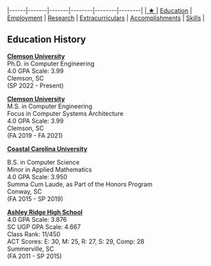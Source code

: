 |------|-------|-------|--------|--------|--------|
|[ ★ ](index.md) | [Education](education.md) | [Employment](employment.md) | [Research](publications.md) | [Extracurriculars](activities.md) | [Accomplishments](accomplishments.md) | [Skills](skills.md) |


## Education History

**[Clemson University](https://www.clemson.edu/cecas/departments/ece/)**  
Ph.D. in Computer Engineering   
4.0 GPA Scale: 3.99   
Clemson, SC  
(SP 2022 - Present)

**[Clemson University](https://www.clemson.edu/cecas/departments/ece/)**  
M.S. in Computer Engineering  
Focus in Computer Systems Architecture   
4.0 GPA Scale: 3.99  
Clemson, SC  
(FA 2019 - FA 2021)  

**[Coastal Carolina University](https://www.coastal.edu/computing/)**
<p>
B.S. in Computer Science<br>
Minor in Applied Mathematics<br>
4.0 GPA Scale: 3.950<br>
Summa Cum Laude, as Part of the Honors Program<br>
Conway, SC<br>
(FA 2015 - SP 2019)  
</p>

**[Ashley Ridge High School](https://www.ddtwo.org/Domain/203)**  
4.0 GPA Scale: 3.876  
SC UGP GPA Scale: 4.667  
Class Rank: 11/450  
ACT Scores: E: 30, M: 25, R: 27, S: 29, Comp: 28  
Summerville, SC  
(FA 2011 - SP 2015)  
